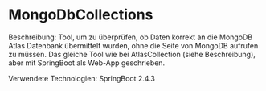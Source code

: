 # MongoDbCollections

Beschreibung: Tool, um zu überprüfen, ob Daten korrekt an die MongoDB Atlas Datenbank übermittelt wurden, ohne die Seite von MongoDB aufrufen zu müssen. Das gleiche Tool wie bei AtlasCollection (siehe Beschreibung), aber mit SpringBoot als Web-App geschrieben.

Verwendete Technologien: SpringBoot 2.4.3
